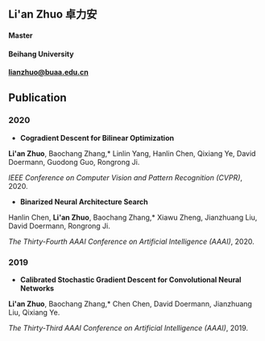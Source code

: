 ## Li'an Zhuo 卓力安
#### Master
#### Beihang University
#### lianzhuo@buaa.edu.cn

## Publication

### 2020

  - **Cogradient Descent for Bilinear Optimization**
  
  **Li'an Zhuo**, Baochang Zhang,* Linlin Yang, Hanlin Chen, Qixiang Ye, David Doermann, Guodong Guo, Rongrong Ji. 
  
  *IEEE Conference on Computer Vision and Pattern Recognition (CVPR)*, 2020.

  - **Binarized Neural Architecture Search**
  
  Hanlin Chen, **Li'an Zhuo**, Baochang Zhang,* Xiawu Zheng, Jianzhuang Liu, David Doermann, Rongrong Ji. 
  
  *The Thirty-Fourth AAAI Conference on Artificial Intelligence (AAAI)*, 2020.

### 2019

  - **Calibrated Stochastic Gradient Descent for Convolutional Neural Networks**
  
  **Li'an Zhuo**, Baochang Zhang,* Chen Chen, David Doermann, Jianzhuang Liu, Qixiang Ye. 
  
  *The Thirty-Third AAAI Conference on Artificial Intelligence (AAAI)*, 2019.
